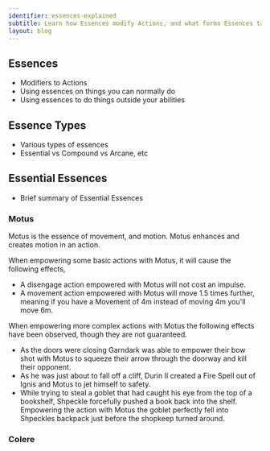 ```yaml
---
identifier: essences-explained
subtitle: Learn how Essences modify Actions, and what forms Essences take
layout: blog
---
```

## Essences

* Modifiers to Actions
* Using essences on things you can normally do
* Using essences to do things outside your abilities

## Essence Types

* Various types of essences
* Essential vs Compound vs Arcane, etc

<!-- 
Essential Essences is duplicated to two places: essences-explained and essences-essential. When updating one, please update the other
-->

## Essential Essences

* Brief summary of Essential Essences

### Motus

Motus is the essence of movement, and motion. Motus enhances and creates motion in an action. 

When empowering some basic actions with Motus, it will cause the following effects,

* A disengage action empowered with Motus will not cost an impulse. 
* A movement action empowered with Motus will move 1.5 times further, meaning if you have a Movement of 4m instead of moving 4m you'll move 6m. 

When empowering more complex actions with Motus the following effects have been observed, though they are not guaranteed.

* As the doors were closing Garndark was able to empower their bow shot with Motus to squeeze their arrow through the doorway and kill their opponent.
* As he was just about to fall off a cliff, Durin II created a Fire Spell out of Ignis and Motus to jet himself to safety.
* While trying to steal a goblet that had caught his eye from the top of a bookshelf, Shpeckle forcefully pushed a book back into the shelf. Empowering the action with Motus the goblet perfectly fell into Shpeckles backpack just before the shopkeep turned around.

### Colere


